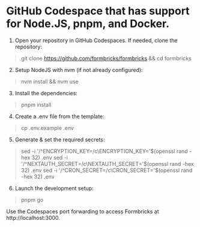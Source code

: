  # GitHub Codespace that has support for Node.JS, pnpm, and Docker.


1. Open your repository in GitHub Codespaces. If needed, clone the repository:


> git clone https://github.com/formbricks/formbricks && cd formbricks

2. Setup NodeJS with nvm (if not already configured):

> nvm install && nvm use

3. Install the dependencies:

> pnpm install

4. Create a .env file from the template:

> cp .env.example .env

5. Generate & set the required secrets:

> sed -i '/^ENCRYPTION_KEY=/c\ENCRYPTION_KEY='$(openssl rand -hex 32) .env
> sed -i '/^NEXTAUTH_SECRET=/c\NEXTAUTH_SECRET='$(openssl rand -hex 32) .env
> sed -i '/^CRON_SECRET=/c\CRON_SECRET='$(openssl rand -hex 32) .env

6. Launch the development setup:

> pnpm go

Use the Codespaces port forwarding to access Formbricks at http://localhost:3000.
